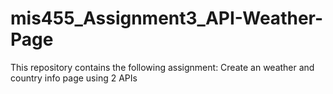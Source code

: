 # mis455_Assignment3_API-Weather-Page
This repository contains the following assignment: Create an weather and country info page using 2 APIs

